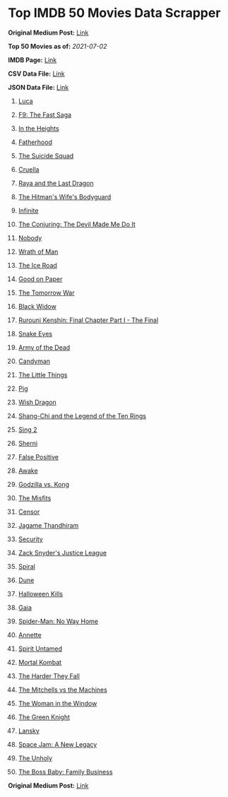 # Top IMDB 50 Movies Data Scrapper

**Original Medium Post:** [Link](https://medium.com/@nishantsahoo/which-movie-should-i-watch-5c83a3c0f5b1) 

**Top 50 Movies as of:** _2021-07-02_

**IMDB Page:** [Link](http://www.imdb.com/search/title?release_date=2021,2021&title_type=feature)

**CSV Data File:** [Link](/Data/data.csv)

**JSON Data File:** [Link](/Data/data.json)

1. [Luca](https://www.imdb.com/title/tt12801262/?ref_=adv_li_tt)

2. [F9: The Fast Saga](https://www.imdb.com/title/tt5433138/?ref_=adv_li_tt)

3. [In the Heights](https://www.imdb.com/title/tt1321510/?ref_=adv_li_tt)

4. [Fatherhood](https://www.imdb.com/title/tt4733624/?ref_=adv_li_tt)

5. [The Suicide Squad](https://www.imdb.com/title/tt6334354/?ref_=adv_li_tt)

6. [Cruella](https://www.imdb.com/title/tt3228774/?ref_=adv_li_tt)

7. [Raya and the Last Dragon](https://www.imdb.com/title/tt5109280/?ref_=adv_li_tt)

8. [The Hitman's Wife's Bodyguard](https://www.imdb.com/title/tt8385148/?ref_=adv_li_tt)

9. [Infinite](https://www.imdb.com/title/tt6654210/?ref_=adv_li_tt)

10. [The Conjuring: The Devil Made Me Do It](https://www.imdb.com/title/tt7069210/?ref_=adv_li_tt)

11. [Nobody](https://www.imdb.com/title/tt7888964/?ref_=adv_li_tt)

12. [Wrath of Man](https://www.imdb.com/title/tt11083552/?ref_=adv_li_tt)

13. [The Ice Road](https://www.imdb.com/title/tt3758814/?ref_=adv_li_tt)

14. [Good on Paper](https://www.imdb.com/title/tt8231668/?ref_=adv_li_tt)

15. [The Tomorrow War](https://www.imdb.com/title/tt9777666/?ref_=adv_li_tt)

16. [Black Widow](https://www.imdb.com/title/tt3480822/?ref_=adv_li_tt)

17. [Rurouni Kenshin: Final Chapter Part I - The Final](https://www.imdb.com/title/tt11809034/?ref_=adv_li_tt)

18. [Snake Eyes](https://www.imdb.com/title/tt8404256/?ref_=adv_li_tt)

19. [Army of the Dead](https://www.imdb.com/title/tt0993840/?ref_=adv_li_tt)

20. [Candyman](https://www.imdb.com/title/tt9347730/?ref_=adv_li_tt)

21. [The Little Things](https://www.imdb.com/title/tt10016180/?ref_=adv_li_tt)

22. [Pig](https://www.imdb.com/title/tt11003218/?ref_=adv_li_tt)

23. [Wish Dragon](https://www.imdb.com/title/tt5562070/?ref_=adv_li_tt)

24. [Shang-Chi and the Legend of the Ten Rings](https://www.imdb.com/title/tt9376612/?ref_=adv_li_tt)

25. [Sing 2](https://www.imdb.com/title/tt6467266/?ref_=adv_li_tt)

26. [Sherni](https://www.imdb.com/title/tt10741542/?ref_=adv_li_tt)

27. [False Positive](https://www.imdb.com/title/tt10096842/?ref_=adv_li_tt)

28. [Awake](https://www.imdb.com/title/tt10418662/?ref_=adv_li_tt)

29. [Godzilla vs. Kong](https://www.imdb.com/title/tt5034838/?ref_=adv_li_tt)

30. [The Misfits](https://www.imdb.com/title/tt4876134/?ref_=adv_li_tt)

31. [Censor](https://www.imdb.com/title/tt10329614/?ref_=adv_li_tt)

32. [Jagame Thandhiram](https://www.imdb.com/title/tt10661848/?ref_=adv_li_tt)

33. [Security](https://www.imdb.com/title/tt11892916/?ref_=adv_li_tt)

34. [Zack Snyder's Justice League](https://www.imdb.com/title/tt12361974/?ref_=adv_li_tt)

35. [Spiral](https://www.imdb.com/title/tt10342730/?ref_=adv_li_tt)

36. [Dune](https://www.imdb.com/title/tt1160419/?ref_=adv_li_tt)

37. [Halloween Kills](https://www.imdb.com/title/tt10665338/?ref_=adv_li_tt)

38. [Gaia](https://www.imdb.com/title/tt11881160/?ref_=adv_li_tt)

39. [Spider-Man: No Way Home](https://www.imdb.com/title/tt10872600/?ref_=adv_li_tt)

40. [Annette](https://www.imdb.com/title/tt6217926/?ref_=adv_li_tt)

41. [Spirit Untamed](https://www.imdb.com/title/tt11084896/?ref_=adv_li_tt)

42. [Mortal Kombat](https://www.imdb.com/title/tt0293429/?ref_=adv_li_tt)

43. [The Harder They Fall](https://www.imdb.com/title/tt10696784/?ref_=adv_li_tt)

44. [The Mitchells vs the Machines](https://www.imdb.com/title/tt7979580/?ref_=adv_li_tt)

45. [The Woman in the Window](https://www.imdb.com/title/tt6111574/?ref_=adv_li_tt)

46. [The Green Knight](https://www.imdb.com/title/tt9243804/?ref_=adv_li_tt)

47. [Lansky](https://www.imdb.com/title/tt5078852/?ref_=adv_li_tt)

48. [Space Jam: A New Legacy](https://www.imdb.com/title/tt3554046/?ref_=adv_li_tt)

49. [The Unholy](https://www.imdb.com/title/tt9419056/?ref_=adv_li_tt)

50. [The Boss Baby: Family Business](https://www.imdb.com/title/tt6932874/?ref_=adv_li_tt)

**Original Medium Post:** [Link](https://medium.com/@nishantsahoo/which-movie-should-i-watch-5c83a3c0f5b1) 
